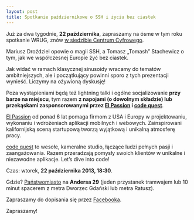 ```yaml
---
layout: post
title: Spotkanie październikowe o SSH i życiu bez ciastek
---
```


Już za dwa tygodnie, **22 października**, zapraszamy
na ósme w tym roku spotkanie WRUG, znów [w siedzibie
Centrum Cyfrowego](http://panstwomiasto.pl).

Mariusz Droździel opowie o magii SSH, a Tomasz „Tomash”
Stachewicz o tym, jak we współczesnej Europie żyć bez ciastek.

Jak widać w ramach klasycznej sinusoidy wracamy do tematów
ambitniejszych, ale i początkujący powinni sporo z tych
prezentacji wynieść. Liczymy na ożywioną dyskusję!

Poza wystąpieniami będą też lightning talki i ogólne socjalizowanie
**przy barze na miejscu**, tym razem **z napojami (o dowolnym składzie)
lub przekąskami zasponsorowanymi przez [El Passion](http://elpassion.pl)
i [code quest](http://www.codequest.com)**.

[El Passion](http://elpassion.pl) od ponad 6 lat pomaga
firmom z USA i Europy w projektowaniu, wykonaniu i wdrożeniach
aplikacji mobilnych i webowych. Zainspirowani kalifornijską
sceną startupową tworzą wyjątkową i unikalną atmosferę pracy.

[code quest](http://www.codequest.com) to wesołe, kameralne studio,
łączące ludzi pełnych pasji i zaangażowania. Razem przeradzają pomysły
swoich klientów w unikalne i niezawodne aplikacje. Let’s dive into code!

Czas: wtorek, **22 października 2013, 18:30**.

Gdzie? [Państwomiasto](http://panstwomiasto.pl) na
**Andersa 29** (jeden przystanek tramwajem lub 10
minut spacerem z metra Dworzec Gdański lub metra Ratusz).

Zapraszamy do dopisania się przez
[Facebooka](https://www.facebook.com/events/428755057234255/).

Zapraszamy!
